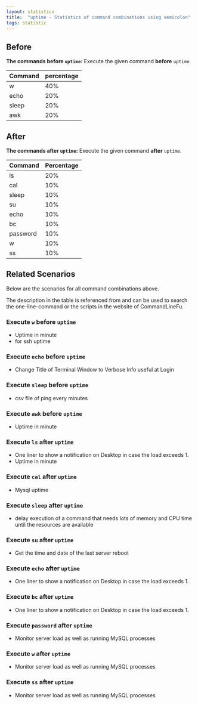 ```yaml
---
layout: statistics
title:  "uptime - Statistics of command combinations using semicolon"
tags: statistic
---
```


## Before

__The commands before `uptime`:__  Execute the given command __before__ `uptime`.

| Command | percentage |
|--------|--------|
| w | 40% |
| echo | 20% |
| sleep | 20% |
| awk | 20% |



## After

__The commands after `uptime`:__ Execute the given command __after__ `uptime`.

| Command | Percentage | 
|-------|--------|
| ls | 20% |
| cal | 10% |
| sleep | 10% |
| su | 10% |
| echo | 10% |
| bc | 10% |
| password | 10% |
| w | 10% |
| ss | 10% |



## Related Scenarios

Below are the scenarios for all command combinations above.

The description in the table is referenced from and can be used to search the one-line-command or the scripts in the website of CommandLineFu.


### Execute `w` before `uptime`

- Uptime in minute
- for ssh uptime

            
### Execute `echo` before `uptime`

- Change Title of Terminal Window to Verbose Info useful at Login

            
### Execute `sleep` before `uptime`

- csv file of ping every minutes

            
### Execute `awk` before `uptime`

- Uptime in minute

            


### Execute `ls` after `uptime`

- One liner to show a notification on Desktop in case the load exceeds 1.
- Uptime in minute

            
### Execute `cal` after `uptime`

- Mysql uptime

            
### Execute `sleep` after `uptime`

- delay execution of a command that needs lots of memory and CPU time until the resources are available

            
### Execute `su` after `uptime`

- Get the time and date of the last server reboot

            
### Execute `echo` after `uptime`

- One liner to show a notification on Desktop in case the load exceeds 1.

            
### Execute `bc` after `uptime`

- One liner to show a notification on Desktop in case the load exceeds 1.

            
### Execute `password` after `uptime`

- Monitor server load as well as running MySQL processes

            
### Execute `w` after `uptime`

- Monitor server load as well as running MySQL processes

            
### Execute `ss` after `uptime`

- Monitor server load as well as running MySQL processes

            
